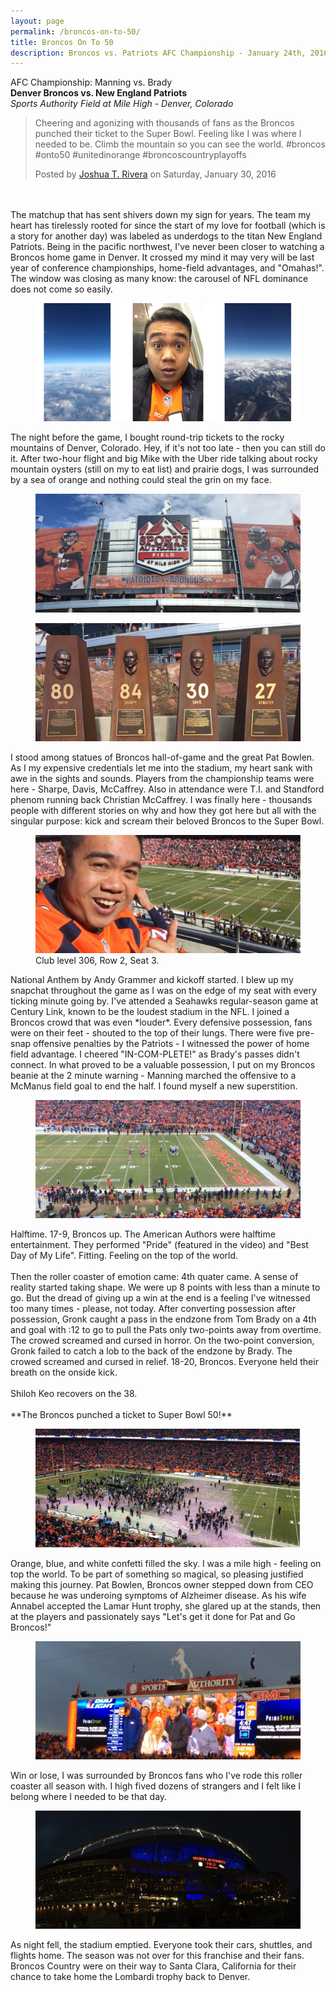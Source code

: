 ```yaml
---
layout: page
permalink: /broncos-on-to-50/
title: Broncos On To 50
description: Broncos vs. Patriots AFC Championship - January 24th, 2016
---
```


AFC Championship: Manning vs. Brady
<br>
**Denver Broncos vs. New England Patriots**
<br>
*Sports Authority Field at Mile High - Denver, Colorado*

<div id="fb-root"></div><script>(function(d, s, id) {  var js, fjs = d.getElementsByTagName(s)[0];  if (d.getElementById(id)) return;  js = d.createElement(s); js.id = id;  js.src = "//connect.facebook.net/en_US/sdk.js#xfbml=1&version=v2.3";  fjs.parentNode.insertBefore(js, fjs);}(document, 'script', 'facebook-jssdk'));</script><div class="fb-video" data-allowfullscreen="1" data-href="/doswah/videos/vb.606927949/10153531720282950/?type=3"><div class="fb-xfbml-parse-ignore"><blockquote cite="https://www.facebook.com/doswah/videos/10153531720282950/"><a href="https://www.facebook.com/doswah/videos/10153531720282950/"></a><p>Cheering and agonizing with thousands of fans as the Broncos punched their ticket to the Super Bowl. Feeling like I was where I needed to be. Climb the mountain so you can see the world. #broncos #onto50 #unitedinorange #broncoscountryplayoffs</p>Posted by <a href="https://www.facebook.com/doswah">Joshua T. Rivera</a> on Saturday, January 30, 2016</blockquote></div></div>
<br><br>
The matchup that has sent shivers down my sign for years. The team my heart has tirelessly rooted for since the start of my love for football (which is a story for another day) was labeled as underdogs to the titan New England Patriots. Being in the pacific northwest, I've never been closer to watching a Broncos home game in Denver. It crossed my mind it may very will be last year of conference championships, home-field advantages, and "Omahas!". The window was closing as many know: the carousel of NFL dominance does not come so easily.
<figure>
	<img src="/images/onto50/flight.png">
</figure>
The night before the game, I bought round-trip tickets to the rocky mountains of Denver, Colorado. Hey, if it's not too late - then you can still do it. After two-hour flight and big Mike with the Uber ride talking about rocky mountain oysters (still on my to eat list) and prairie dogs, I was surrounded by a sea of orange and nothing could steal the grin on my face.
<figure>
	<img src="/images/onto50/sportsauthority.png">
</figure>
<figure>
	<img src="/images/onto50/smith-sharpe-davis-atwater.png">
</figure>
I stood among statues of Broncos hall-of-game and the great Pat Bowlen. As I my expensive credentials let me into the stadium, my heart sank with awe in the sights and sounds. Players from the championship teams were here - Sharpe, Davis, McCaffrey. Also in attendance were T.I. and Standford phenom running back Christian McCaffrey. I was finally here - thousands people with different stories on why and how they got here but all with the singular purpose: kick and scream their beloved Broncos to the Super Bowl.
<figure>
	<img src="/images/onto50/seat.png">
	<figcaption>Club level 306, Row 2, Seat 3.</figcaption>
</figure>
National Anthem by Andy Grammer and kickoff started. I blew up my snapchat throughout the game as I was on the edge of my seat with every ticking minute going by. I've attended a Seahawks regular-season game at Century Link, known to be the loudest stadium in the NFL. I joined a Broncos crowd that was even *louder*. Every defensive possession, fans were on their feet - shouted to the top of their lungs. There were five pre-snap offensive penalties by the Patriots - I witnessed the power of home field advantage. I cheered "IN-COM-PLETE!" as Brady's passes didn't connect. In what proved to be a valuable possession, I put on my Broncos beanie at the 2 minute warning - Manning marched the offensive to a McManus field goal to end the half. I found myself a new superstition.
<figure>
	<img src="/images/onto50/field.png">
</figure>
Halftime. 17-9, Broncos up. The American Authors were halftime entertainment. They performed "Pride" (featured in the video) and "Best Day of My Life". Fitting. Feeling on the top of the world.
<br><br>
Then the roller coaster of emotion came: 4th quater came. A sense of reality started taking shape. We were up 8 points with less than a minute to go. But the dread of giving up a win at the end is a feeling I've witnessed too many times - please, not today. After converting possession after possession, Gronk caught a pass in the endzone from Tom Brady on a 4th and goal with :12 to go to pull the Pats only two-points away from overtime. The crowed screamed and cursed in horror. On the two-point conversion, Gronk failed to catch a lob to the back of the endzone by Brady. The crowed screamed and cursed in relief. 18-20, Broncos. Everyone held their breath on the onside kick.
<br><br>
Shiloh Keo recovers on the 38.
<br><br>
**The Broncos punched a ticket to Super Bowl 50!**
<figure>
	<img src="/images/onto50/confetti.png">
</figure>
Orange, blue, and white confetti filled the sky. I was a mile high - feeling on top the world. To be part of something so magical, so pleasing justified making this journey. Pat Bowlen, Broncos owner stepped down from CEO because he was underoing symptoms of Alzheimer disease. As his wife Annabel accepted the Lamar Hunt trophy, she glared up at the stands, then at the players and passionately says "Let's get it done for Pat and Go Broncos!" 
<figure>
	<img src="/images/onto50/forpat.png">
</figure>
Win or lose, I was surrounded by Broncos fans who I've rode this roller coaster all season with. I high fived dozens of strangers and I felt like I belong where I needed to be that day.
<figure>
	<img src="/images/onto50/goodnight.png">
</figure>
As night fell, the stadium emptied. Everyone took their cars, shuttles, and flights home. The season was not over for this franchise and their fans. Broncos Country were on their way to Santa Clara, California for their chance to take home the Lombardi trophy back to Denver.





